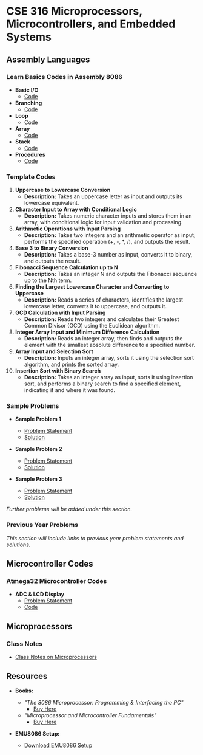 # CSE 316 Microprocessors, Microcontrollers, and Embedded Systems

## Assembly Languages

### Learn Basics Codes in Assembly 8086

- **Basic I/O**
  - [Code](Assembly/Basic_IO.asm)
- **Branching**
  - [Code](Assembly/Branching.asm)
- **Loop**
  - [Code](Assembly/Loop.asm)
- **Array**
  - [Code](Assembly/Array.asm)
- **Stack**
  - [Code](Assembly/Stack.asm)
- **Procedures**
  - [Code](Assembly/Procedures.asm)

### Template Codes

1. **Uppercase to Lowercase Conversion**
   - **Description:** Takes an uppercase letter as input and outputs its lowercase equivalent.
2. **Character Input to Array with Conditional Logic**
   - **Description:** Takes numeric character inputs and stores them in an array, with conditional logic for input validation and processing.
3. **Arithmetic Operations with Input Parsing**
   - **Description:** Takes two integers and an arithmetic operator as input, performs the specified operation (+, -, *, /), and outputs the result.
4. **Base 3 to Binary Conversion**
   - **Description:** Takes a base-3 number as input, converts it to binary, and outputs the result.
5. **Fibonacci Sequence Calculation up to N**
   - **Description:** Takes an integer N and outputs the Fibonacci sequence up to the Nth term.
6. **Finding the Largest Lowercase Character and Converting to Uppercase**
   - **Description:** Reads a series of characters, identifies the largest lowercase letter, converts it to uppercase, and outputs it.
7. **GCD Calculation with Input Parsing**
   - **Description:** Reads two integers and calculates their Greatest Common Divisor (GCD) using the Euclidean algorithm.
8. **Integer Array Input and Minimum Difference Calculation**
   - **Description:** Reads an integer array, then finds and outputs the element with the smallest absolute difference to a specified number.
9. **Array Input and Selection Sort**
   - **Description:** Inputs an integer array, sorts it using the selection sort algorithm, and prints the sorted array.
10. **Insertion Sort with Binary Search**
    - **Description:** Takes an integer array as input, sorts it using insertion sort, and performs a binary search to find a specified element, indicating if and where it was found.

### Sample Problems

- **Sample Problem 1**
  - [Problem Statement](SampleProblems/SampleProblem1.pdf)
  - [Solution](SampleProblems/SampleProblem1.asm)

- **Sample Problem 2**
  - [Problem Statement](SampleProblems/SampleProblem2.pdf)
  - [Solution](SampleProblems/SampleProblem2.asm)

- **Sample Problem 3**
  - [Problem Statement](SampleProblems/SampleProblem3.pdf)
  - [Solution](SampleProblems/SampleProblem3.asm)

*Further problems will be added under this section.*

### Previous Year Problems

*This section will include links to previous year problem statements and solutions.*

## Microcontroller Codes

### Atmega32 Microcontroller Codes

- **ADC & LCD Display**
  - [Problem Statement](Microcontroller/ADC_LCD/Specification.pdf)
  - [Code](Microcontroller/ADC_LCD/main.c)

## Microprocessors

### Class Notes

- [Class Notes on Microprocessors](Notes/Microprocessors_Notes.pdf)

## Resources

- **Books:**
  - *"The 8086 Microprocessor: Programming & Interfacing the PC"*
    - [Buy Here](https://example.com/book1)
  - *"Microprocessor and Microcontroller Fundamentals"*
    - [Buy Here](https://example.com/book2)

- **EMU8086 Setup:**
  - [Download EMU8086 Setup](https://example.com/emu8086_setup.exe)
